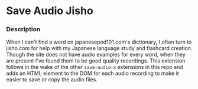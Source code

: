 # Save Audio Jisho

### Description
When I can't find a word on japanesepod101.com's dictionary, I often turn to jisho.com for help with my Japanese language study and flashcard creation. Though the site does not have audio examples for every word, when they are present I've found them to be good quality recordings. This extension follows in the wake of the other `save-audio-x` extensions in this repo and adds an HTML element to the DOM for each audio recording to make it easier to save or copy the audio files.
